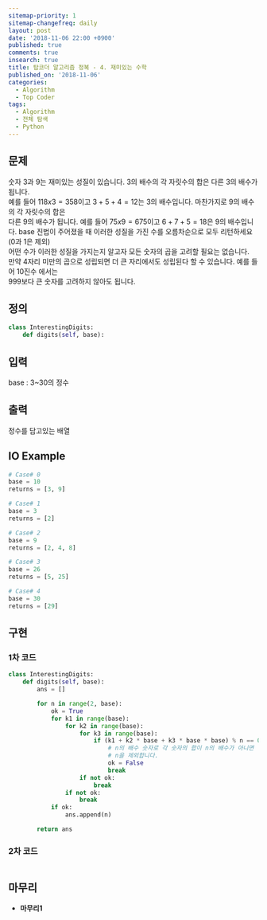 ```yaml
---
sitemap-priority: 1
sitemap-changefreq: daily
layout: post
date: '2018-11-06 22:00 +0900'
published: true
comments: true
insearch: true
title: 탑코더 알고리즘 정복 - 4. 재미있는 수학
published_on: '2018-11-06'
categories:
  - Algorithm
  - Top Coder
tags:
  - Algorithm
  - 전체 탐색
  - Python
---
```


## 문제
숫자 3과 9는 재미있는 성질이 있습니다. 3의 배수의 각 자릿수의 합은 다른 3의 배수가 됩니다.  
예를 들어 $118x3=358$이고 $3+5+4=12$는 3의 배수입니다. 마찬가지로 9의 배수의 각 자릿수의 합은  
다른 9의 배수가 됩니다. 예를 들어 $75x9=675$이고 $6+7+5=18$은 9의 배수입니다.
base 진법이 주어졌을 때 이러한 성질을 가진 수를 오름차순으로 모두 리턴하세요(0과 1은 제외)  
어떤 수가 이러한 성질을 가지는지 알고자 모든 숫자의 곱을 고려할 필요는 없습니다.  
만약 4자리 미만의 곱으로 성립되면 더 큰 자리에서도 성립된다 할 수 있습니다. 예를 들어 10진수 에서는  
999보다 큰 숫자를 고려하지 않아도 됩니다.

## 정의
```py
class InterestingDigits:
	def digits(self, base):
```

## 입력
base : 3~30의 정수

## 출력
정수를 담고있는 배열

## IO Example
```py
# Case# 0
base = 10
returns = [3, 9]

# Case# 1
base = 3
returns = [2]

# Case# 2
base = 9
returns = [2, 4, 8]

# Case# 3
base = 26
returns = [5, 25]

# Case# 4
base = 30
returns = [29]
```

## 구현

### 1차 코드
```py
class InterestingDigits:
    def digits(self, base):
        ans = []

        for n in range(2, base):
            ok = True
            for k1 in range(base):
                for k2 in range(base):
                    for k3 in range(base):
                        if (k1 + k2 * base + k3 * base * base) % n == 0 and (k1 + k2 + k3) % n != 0:
                            # n의 배수 숫자로 각 숫자의 합이 n의 배수가 아니면
                            # n을 제외합니다.
                            ok = False
                            break
                    if not ok:
                        break
                if not ok:
                    break
            if ok:
                ans.append(n)

        return ans
```
### 2차 코드
```py

```

## 마무리
- **마무리1**
